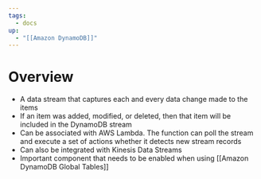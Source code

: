 ```yaml
---
tags:
  - docs
up:
  - "[[Amazon DynamoDB]]"
---
```

# Overview

- A data stream that captures each and every data change made to the items
- If an item was added, modified, or deleted, then that item will be included in the DynamoDB stream
- Can be associated with AWS Lambda. The function can poll the stream and execute a set of actions whether it detects new stream records
- Can also be integrated with Kinesis Data Streams
- Important component that needs to be enabled when using [[Amazon DynamoDB Global Tables]]
